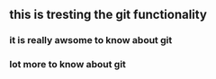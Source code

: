 ## this is tresting the git functionality
### it is really awsome to know about git
### lot more to know about git

